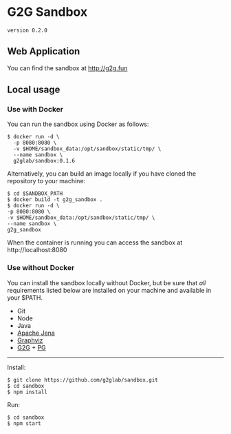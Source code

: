 # G2G Sandbox

`version 0.2.0`

## Web Application

You can find the sandbox at http://g2g.fun

## Local usage

### Use with Docker

You can run the sandbox using Docker as follows:

    $ docker run -d \
      -p 8080:8080 \
      -v $HOME/sandbox_data:/opt/sandbox/static/tmp/ \
      --name sandbox \
      g2glab/sandbox:0.1.6

Alternatively, you can build an image locally if you have cloned the repository to your machine:

    $ cd $SANDBOX_PATH
    $ docker build -t g2g_sandbox .
    $ docker run -d \
    -p 8080:8080 \
    -v $HOME/sandbox_data:/opt/sandbox/static/tmp/ \
    --name sandbox \
    g2g_sandbox

When the container is running you can access the sandbox at http://localhost:8080

### Use without Docker

You can install the sandbox locally without Docker, but be sure that *all*  requirements listed below are installed on your machine and available in your $PATH.

* Git
* Node
* Java
* [Apache Jena](https://jena.apache.org/download/index.cgi#apache-jena)
* [Graphviz](https://graphviz.gitlab.io/download/)
* [G2G](https://github.com/g2glab/g2g) + [PG](https://github.com/g2glab/pg) 
  
---
Install:

    $ git clone https://github.com/g2glab/sandbox.git
    $ cd sandbox
    $ npm install

Run:

    $ cd sandbox
    $ npm start
